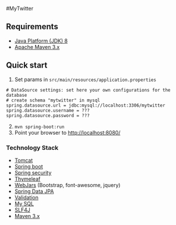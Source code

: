 #MyTwitter



## Requirements
* [Java Platform (JDK) 8](http://www.oracle.com/technetwork/java/javase/downloads/index.html)
* [Apache Maven 3.x](http://maven.apache.org/)

## Quick start
1. Set params in ```src/main/resources/application.properties```
```
# DataSource settings: set here your own configurations for the database
# create schema "mytwitter" in mysql
spring.datasource.url = jdbc:mysql://localhost:3306/mytwitter
spring.datasource.username = ???
spring.datasource.password = ???
```

2. `mvn spring-boot:run`
3. Point your browser to [http://localhost:8080/](http://localhost:8080/)

### Technology Stack
* [Tomcat](http://tomcat.apache.org/index.html)
* [Spring boot](http://projects.spring.io/spring-boot/)
* [Spring security](http://kielczewski.eu/2014/12/spring-boot-security-application/)
* [Thymeleaf](http://www.thymeleaf.org/)
* [WebJars](http://www.webjars.org/) (Bootstrap, font-awesome, jquery)
* [Spring Data JPA](http://projects.spring.io/spring-data-jpa/)
* [Validation](http://spring.io/guides/gs/validating-form-input/)
* [My SQL](https://www.mysql.com/)
* [SLF4J](http://www.slf4j.org/)
* [Maven 3.x](http://maven.apache.org/index.html)